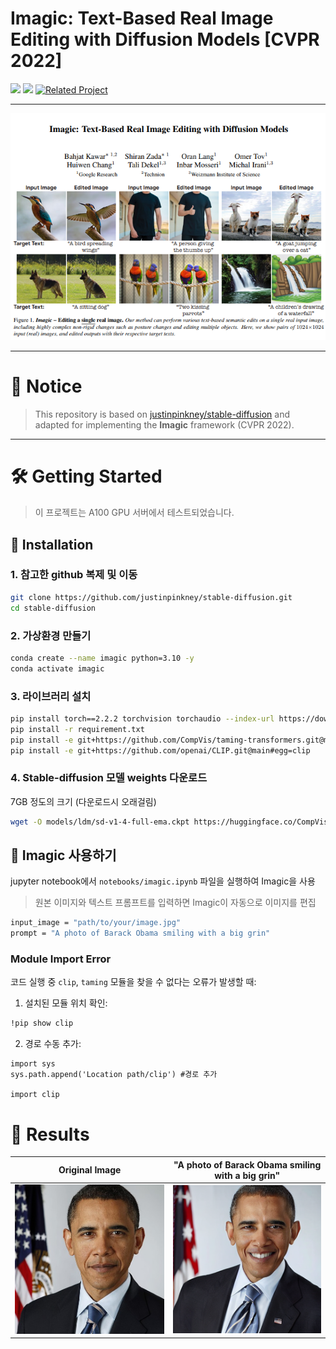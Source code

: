 # Imagic: Text-Based Real Image Editing with Diffusion Models [CVPR 2022]

<a href="https://imagic-editing.github.io/"><img src="https://img.shields.io/static/v1?label=Project&message=Website&color=blue"></a> 
<a href="https://arxiv.org/pdf/2210.09276"><img src="https://img.shields.io/badge/arXiv-2210.09276-b31b1b.svg"></a>
[![Related Project](https://img.shields.io/badge/GitHub-Reference--Repo-green?logo=github)](https://github.com/justinpinkney/stable-diffusion)

---

![Figure 1](Images/fig1.png)

---

# 📌 Notice
> This repository is based on [justinpinkney/stable-diffusion](https://github.com/justinpinkney/stable-diffusion) and adapted for implementing the **Imagic** framework (CVPR 2022).
---

# 🛠️ Getting Started
> 이 프로젝트는 A100 GPU 서버에서 테스트되었습니다.
## 🧩 Installation
### 1. 참고한 github 복제 및 이동
```bash
git clone https://github.com/justinpinkney/stable-diffusion.git
cd stable-diffusion
```

### 2. 가상환경 만들기

```bash
conda create --name imagic python=3.10 -y
conda activate imagic
```

### 3. 라이브러리 설치
```bash
pip install torch==2.2.2 torchvision torchaudio --index-url https://download.pytorch.org/whl/cu121
pip install -r requirement.txt
pip install -e git+https://github.com/CompVis/taming-transformers.git@master#egg=taming-transformers
pip install -e git+https://github.com/openai/CLIP.git@main#egg=clip
```

### 4. Stable-diffusion 모델 weights 다운로드
7GB 정도의 크기 (다운로드시 오래걸림)
```bash
wget -O models/ldm/sd-v1-4-full-ema.ckpt https://huggingface.co/CompVis/stable-diffusion-v-1-4-original/resolve/main/sd-v1-4-full-ema.ckpt
```

## 🔨 Imagic 사용하기
jupyter notebook에서 `notebooks/imagic.ipynb` 파일을 실행하여 Imagic을 사용
> 원본 이미지와 텍스트 프롬프트를 입력하면 Imagic이 자동으로 이미지를 편집

```bash
input_image = "path/to/your/image.jpg"
prompt = "A photo of Barack Obama smiling with a big grin"
```

### Module Import Error
코드 실행 중 `clip`, `taming` 모듈을 찾을 수 없다는 오류가 발생할 때:
1. 설치된 모듈 위치 확인:
```bash
!pip show clip 
```
2. 경로 수동 추가:
```
import sys
sys.path.append('Location path/clip') #경로 추가

import clip
```

# 🎨 Results

| Original Image | "A photo of Barack Obama smiling with a big grin" |
|:--------------:|:----------------:|
| ![Original](Images/Obama.jpg) | ![Result](Images/Obama_smile.png) |
